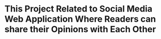 # This Project Related to Social Media Web Application Where Readers can share their Opinions with Each Other